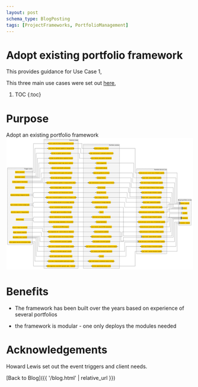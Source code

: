 ```yaml
---
layout: post
schema_type: BlogPosting
tags: [ProjectFrameworks, PortfolioManagement]
---
```


# Adopt existing portfolio framework

This provides guidance for Use Case 1,

This three main use cases were set out [here](https://lawrencerowland.github.io/Portfolio-frameworks.html), 
1. TOC
{:toc}

# Purpose

Adopt an existing portfolio framework
![](/images/2020-05-16-Adopt-existing-portfolio-framework/Portfolio-services-mapped-to-business-needs-Rowland-and-Lewis.png)

# Benefits

- The framework has been built over the years based on experience of several portfolios

- the framework is modular - one only deploys the modules needed



# Acknowledgements

Howard Lewis set out the event triggers and client needs. 



[Back to Blog]({{ '/blog.html' | relative_url }})
